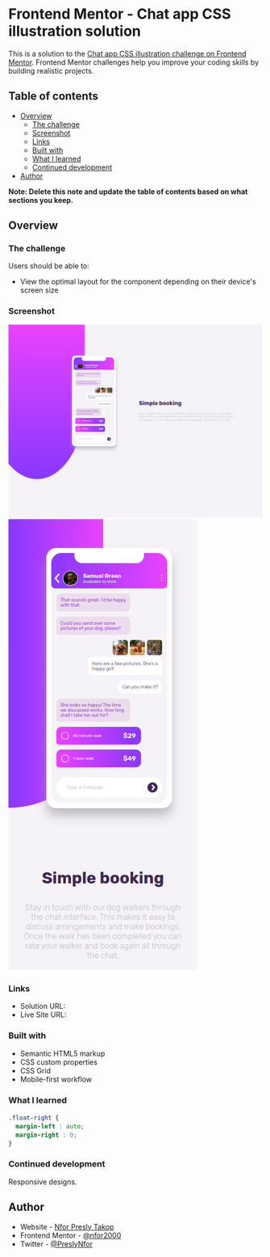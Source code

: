 # Frontend Mentor - Chat app CSS illustration solution

This is a solution to the [Chat app CSS illustration challenge on Frontend Mentor](https://www.frontendmentor.io/challenges/chat-app-css-illustration-O5auMkFqY). Frontend Mentor challenges help you improve your coding skills by building realistic projects. 

## Table of contents

- [Overview](#overview)
  - [The challenge](#the-challenge)
  - [Screenshot](#screenshot)
  - [Links](#links)
  - [Built with](#built-with)
  - [What I learned](#what-i-learned)
  - [Continued development](#continued-development)
- [Author](#author)

**Note: Delete this note and update the table of contents based on what sections you keep.**

## Overview

### The challenge

Users should be able to:

- View the optimal layout for the component depending on their device's screen size

### Screenshot

![](./assets/images/screenshot-desktop.png)
![](./assets/images/screenshot-mobile.png)

### Links

- Solution URL: [](https://github.com/nfor2000/chat-app-css-illustration-master.git)
- Live Site URL: []( https://nfor2000.github.io/chat-app-css-illustration-master/)

### Built with

- Semantic HTML5 markup
- CSS custom properties
- CSS Grid
- Mobile-first workflow


### What I learned

```css
.float-right {
  margin-left : auto;
  margin-right : 0;
}
```

### Continued development

Responsive designs.

## Author

- Website - [Nfor Presly Takop](https://www.your-site.com)
- Frontend Mentor - [@nfor2000](https://www.frontendmentor.io/profile/nfor2000)
- Twitter - [@PreslyNfor](https://www.twitter.com/PreslyNfor)

